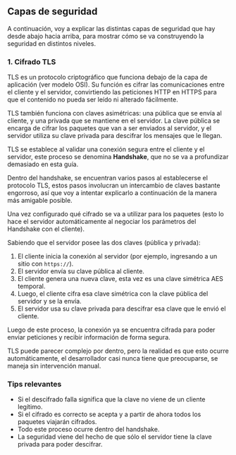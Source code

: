 ## Capas de seguridad

A continuación, voy a explicar las distintas capas de seguridad que hay desde abajo hacia arriba, para mostrar cómo se va construyendo la seguridad en distintos niveles.

### 1. Cifrado TLS

TLS es un protocolo criptográfico que funciona debajo de la capa de aplicación (ver modelo OSI). Su función es cifrar las comunicaciones entre el cliente y el servidor, convirtiendo las peticiones HTTP en HTTPS para que el contenido no pueda ser leído ni alterado fácilmente.

TLS también funciona con claves asimétricas: una pública que se envía al cliente, y una privada que se mantiene en el servidor. La clave pública se encarga de cifrar los paquetes que van a ser enviados al servidor, y el servidor utiliza su clave privada para descifrar los mensajes que le llegan.

TLS se establece al validar una conexión segura entre el cliente y el servidor, este proceso se denomina **Handshake**, que no se va a profundizar demasiado en esta guía.

Dentro del handshake, se encuentran varios pasos al establecerse el protocolo TLS, estos pasos involucran un intercambio de claves bastante engorroso, así que voy a intentar explicarlo a continuación de la manera más amigable posible.

Una vez configurado qué cifrado se va a utilizar para los paquetes (esto lo hace el servidor automáticamente al negociar los parámetros del Handshake con el cliente).

Sabiendo que el servidor posee las dos claves (pública y privada):

1. El cliente inicia la conexión al servidor (por ejemplo, ingresando a un sitio con `https://`).
2. El servidor envía su clave pública al cliente.
3. El cliente genera una nueva clave, esta vez es una clave simétrica AES temporal.
4. Luego, el cliente cifra esa clave simétrica con la clave pública del servidor y se la envía.  
5. El servidor usa su clave privada para descifrar esa clave que le envió el cliente.

Luego de este proceso, la conexión ya se encuentra cifrada para poder enviar peticiones y recibir información de forma segura.

TLS puede parecer complejo por dentro, pero la realidad es que esto ocurre automáticamente, el desarrollador casi nunca tiene que preocuparse, se maneja sin intervención manual.

### Tips relevantes

- Si el descifrado falla significa que la clave no viene de un cliente legítimo.  
- Si el cifrado es correcto se acepta y a partir de ahora todos los paquetes viajarán cifrados.  
- Todo este proceso ocurre dentro del handshake.  
- La seguridad viene del hecho de que sólo el servidor tiene la clave privada para poder descifrar.

